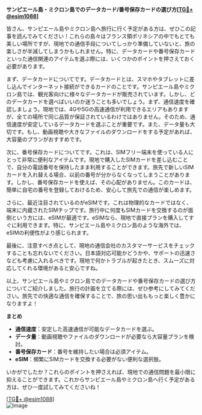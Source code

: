 **サンピエール島・ミクロン島でのデータカード/番号保存カードの選び方[[TG💪+ @esim1088](https://t.me/s/esim1088)]**

皆さん、サンピエール島やミクロン島へ旅行に行く予定がある方は、ぜひこの記事を読んでみてください！これらの島々はフランス領ポリネシアの中でもとても美しい場所ですが、現地での通信手段についてしっかり準備していないと、旅の楽しさが半減してしまうかもしれません。特に、データカードや番号保存カードといった通信関連のアイテムを選ぶ際には、いくつかのポイントを押さえておく必要があります。

まず、データカードについてです。データカードとは、スマホやタブレットに差し込んでインターネット接続ができるカードのことです。サンピエール島やミクロン島では、観光客向けに様々なデータカードが販売されています。しかし、どのデータカードを選べばいいのか迷うことも多いでしょう。まず、通信速度を確認しましょう。現地では、4Gや5Gの高速通信が利用できるエリアもありますが、全ての場所で同じ品質が保証されているわけではありません。そのため、通信速度が安定しているデータカードを選ぶことが重要です。また、データ量も大切です。もし、動画視聴や大きなファイルのダウンロードをする予定があれば、大容量のプランがおすすめです。

次に、番号保存カードについてです。これは、SIMフリー端末を使っている人にとって非常に便利なアイテムです。現地で購入したSIMカードを差し込むことで、自分の電話番号を保持したまま利用することができます。旅先で新しいSIMカードを入れ替える場合、以前の番号が分からなくなってしまうことがあります。しかし、番号保存カードを使えば、その心配がありません。このカードは、簡単に自宅の番号を登録しておけるため、安心して旅先での通信が楽しめます。

さらに、最近注目されているのがeSIMです。これは物理的なカードではなく、端末に内蔵されたSIMチップです。旅行中に何度もSIMカードを交換するのが面倒という方には、eSIMが最適です。eSIMなら、現地で直接プランを購入してすぐに利用できます。特に、サンピエール島やミクロン島のような海外では、eSIMの利便性がより感じられます。

最後に、注意すべき点として、現地の通信会社のカスタマーサービスをチェックすることも忘れないでください。日本語対応可能かどうかや、サポートの迅速さなども考慮に入れるべきです。現地で何かトラブルが起きたとき、スムーズに対応してくれる環境があると安心ですね。

以上、サンピエール島やミクロン島でのデータカードや番号保存カードの選び方についてご紹介しました。旅行の計画を立てる際には、ぜひ参考にしてみてください。旅先での快適な通信を確保することで、旅の思い出ももっと楽しく豊かになりますよ！

**まとめ**
- **通信速度**：安定した高速通信が可能なデータカードを選ぶ。
- **データ量**：動画視聴やファイルのダウンロードが必要なら大容量プランを検討。
- **番号保存カード**：番号を維持したい場合は必須アイテム。
- **eSIM**：頻繁にSIMカードを交換する必要がない便利な選択肢。

いかがでしたか？これらのポイントを押さえれば、現地での通信問題を最小限に抑えることができます。これからサンピエール島やミクロン島へ行く予定がある方は、ぜひ一度試してみてくださいね！

[[TG💪+ @esim1088](https://t.me/s/esim1088)]  
![Image](https://i.postimg.cc/Y0z9fWf4/image.png)